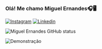 ### Olá! Me chamo Miguel Ernandes🎧🖥️

[![Instagram](https://img.shields.io/badge/Instagram-E4405F?style=for-the-badge&logo=instagram&logoColor=white)](https://www.instagram.com/miguelernandees/)
[![Linkedin](https://img.shields.io/badge/LinkedIn-0077B5?style=for-the-badge&logo=linkedin&logoColor=white)](https://www.linkedin.com/in/miguel-ernandes-6b07b72a2/)

![Miguel Ernandes GitHub status](https://github-readme-stats.vercel.app/api?username=MIGUELEDL&show_icons=true&theme=dark)

![Demonstração](https://i.pinimg.com/originals/0d/0c/e3/0d0ce3f7d6523db861b2727629055440.gif)
